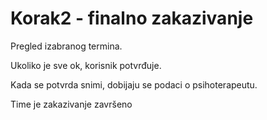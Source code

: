 # Korak2 - finalno zakazivanje

Pregled izabranog termina.

Ukoliko je sve ok, korisnik potvrđuje.

Kada se potvrda snimi, dobijaju se podaci o psihoterapeutu.

Time je zakazivanje završeno